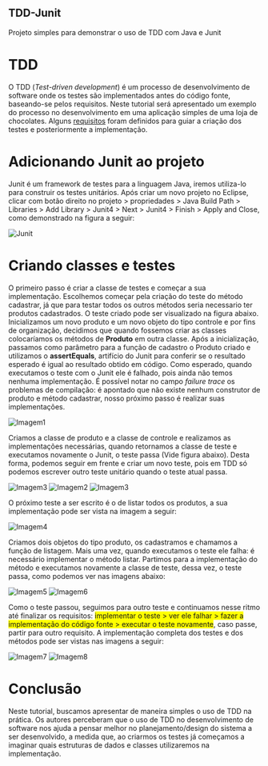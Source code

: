 ## TDD-Junit
 Projeto simples para demonstrar o uso de TDD com Java e Junit

# TDD
 O TDD (*Test-driven development*) é um processo de desenvolvimento de software onde os testes são implementados antes do código fonte, baseando-se pelos requisitos. Neste tutorial será apresentado um exemplo do processo no desenvolvimento em uma aplicação simples de uma loja de chocolates. Alguns [requisitos](https://github.com/RaquelCouto/TDD-Junit/blob/main/Requisitos.pdf) foram definidos para guiar a criação dos testes e posteriormente a implementação.
 
# Adicionando Junit ao projeto
Junit é um framework de testes para a linguagem Java, iremos utiliza-lo para construir os testes unitários. Após criar um novo projeto no Eclipse, clicar com botão direito no projeto > propriedades > Java Build Path > Libraries > Add Library > Junit4 > Next > Junit4 > Finish > Apply and Close, como demonstrado na figura a seguir:

![Junit](https://github.com/RaquelCouto/TDD-Junit/blob/main/Imagens/addJunit.png)

# Criando classes e testes

O primeiro passo é criar a classe de testes e começar a sua implementação. Escolhemos começar pela criação do teste do método cadastrar, já que para testar todos os outros métodos seria necessario ter produtos cadastrados. O teste criado pode ser visualizado na figura abaixo. Inicializamos um novo produto e um novo objeto do tipo controle e por fins de organização, decidimos que quando fossemos criar as classes colocaríamos os métodos de **Produto** em outra classe. Após a inicialização, passamos como parâmetro para a função de cadastro o Produto criado e utilizamos o **assertEquals**, artifício do Junit para conferir se o resultado esperado é igual ao resultado obtido em código. Como esperado, quando executamos o teste com o Junit ele é falhado, pois ainda não temos nenhuma implementação. É possível notar no campo *failure trace* os problemas de compilação: é apontado que não existe nenhum construtor de produto e método cadastrar, nosso próximo passo é realizar suas implementações.
 
 ![Imagem1](https://github.com/RaquelCouto/TDD-Junit/blob/main/Imagens/01-Test.PNG)
 
Criamos a classe de produto e a classe de controle e realizamos as implementações necessárias, quando retornamos a classe de teste e executamos novamente o Junit, o teste passa (Vide figura abaixo). Desta forma, podemos seguir em frente e criar um novo teste, pois em TDD só podemos escrever outro teste unitário quando o teste atual passa. 
 
![Imagem3](https://github.com/RaquelCouto/TDD-Junit/blob/main/Imagens/02-Produto.PNG)
![Imagem2](https://github.com/RaquelCouto/TDD-Junit/blob/main/Imagens/02-Main.PNG)
![Imagem3](https://github.com/RaquelCouto/TDD-Junit/blob/main/Imagens/02-Test.PNG)

O próximo teste a ser escrito é o de listar todos os produtos, a sua implementação pode ser vista na imagem a seguir:

![Imagem4](https://github.com/RaquelCouto/TDD-Junit/blob/main/Imagens/03-Test.PNG)

Criamos dois objetos do tipo produto, os cadastramos e chamamos a função de listagem. Mais uma vez, quando executamos o teste ele falha: é necessário implementar o método listar. Partimos para a implementação do método e executamos novamente a classe de teste, dessa vez, o teste passa, como podemos ver nas imagens abaixo:

![Imagem5](https://github.com/RaquelCouto/TDD-Junit/blob/main/Imagens/04-Main.PNG)
![Imagem6](https://github.com/RaquelCouto/TDD-Junit/blob/main/Imagens/04-Test.PNG)

Como o teste passou, seguimos para outro teste e continuamos nesse ritmo até finalizar os requisitos: <span style="background-color: #FFFF00">implementar o teste > ver ele falhar > fazer a implementação do código fonte > executar o teste novamente</span>, caso passe, partir para outro requisito. A implementação completa dos testes e dos métodos pode ser vistas nas imagens a seguir:
 
![Imagem7](https://github.com/RaquelCouto/TDD-Junit/blob/main/Imagens/10-Main.PNG)
![Imagem8](https://github.com/RaquelCouto/TDD-Junit/blob/main/Imagens/10-Test.PNG)

# Conclusão

Neste tutorial, buscamos apresentar de maneira simples o uso de TDD na prática. Os autores perceberam que o uso de TDD no desenvolvimento de software nos ajuda a pensar melhor no planejamento/design do sistema a ser desenvolvido, a medida que, ao criarmos os testes já começamos a imaginar quais estruturas de dados e classes utilizaremos na implementação.

